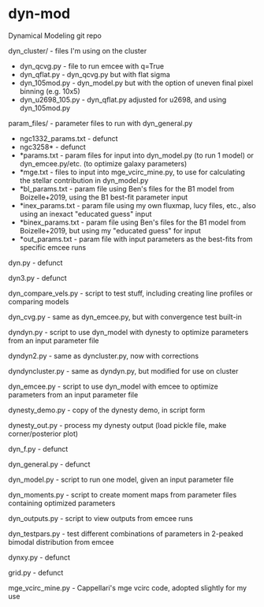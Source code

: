 # dyn-mod

Dynamical Modeling git repo

dyn_cluster/ - files I'm using on the cluster<br/>
  * dyn_qcvg.py - file to run emcee with q=True
  * dyn_qflat.py - dyn_qcvg.py but with flat sigma
  * dyn_105mod.py - dyn_model.py but with the option of uneven final pixel binning (e.g. 10x5)
  * dyn_u2698_105.py - dyn_qflat.py adjusted for u2698, and using dyn_105mod.py

param_files/ - parameter files to run with dyn_general.py<br/>
  * ngc1332_params.txt - defunct<br/>
  * ngc3258* - defunct<br/>
  * *params.txt - param files for input into dyn_model.py (to run 1 model) or dyn_emcee.py/etc. (to optimize galaxy parameters)<br/>
  * *mge.txt - files to input into mge_vcirc_mine.py, to use for calculating the stellar contribution in dyn_model.py<br/>
  * *bl_params.txt - param file using Ben's files for the B1 model from Boizelle+2019, using the B1 best-fit parameter input<br/>
  * *inex_params.txt - param file using my own fluxmap, lucy files, etc., also using an inexact "educated guess" input<br/>
  * *binex_params.txt - param file using Ben's files for the B1 model from Boizelle+2019, but using my "educated guess" for input<br/>
  * *out_params.txt - param file with input parameters as the best-fits from specific emcee runs<br/>

dyn.py - defunct

dyn3.py - defunct

dyn_compare_vels.py - script to test stuff, including creating line profiles or comparing models

dyn_cvg.py - same as dyn_emcee.py, but with convergence test built-in

dyndyn.py - script to use dyn_model with dynesty to optimize parameters from an input parameter file

dyndyn2.py - same as dyncluster.py, now with corrections

dyndyncluster.py - same as dyndyn.py, but modified for use on cluster

dyn_emcee.py - script to use dyn_model with emcee to optimize parameters from an input parameter file

dynesty_demo.py - copy of the dynesty demo, in script form

dynesty_out.py - process my dynesty output (load pickle file, make corner/posterior plot)

dyn_f.py - defunct

dyn_general.py - defunct

dyn_model.py - script to run one model, given an input parameter file

dyn_moments.py - script to create moment maps from parameter files containing optimized parameters

dyn_outputs.py - script to view outputs from emcee runs

dyn_testpars.py - test different combinations of parameters in 2-peaked bimodal distribution from emcee

dynxy.py - defunct

grid.py - defunct

mge_vcirc_mine.py - Cappellari's mge vcirc code, adopted slightly for my use
